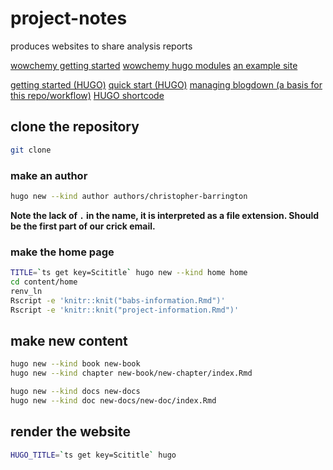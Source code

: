 # project-notes

produces websites to share analysis reports

[wowchemy getting started](https://wowchemy.com/docs/getting-started)
[wowchemy hugo modules](https://github.com/wowchemy/wowchemy-hugo-modules)
[an example site](https://github.com/rodrigoalcarazdelaosa/fisiquimicamente)

[getting started (HUGO)](https://gohugo.io/categories/getting-started)
[quick start (HUGO)](https://gohugo.io/getting-started/quick-start)
[managing blogdown (a basis for this repo/workflow)](https://drmowinckels.io/blog/2020-05-25-changing-you-blogdown-workflow)
[HUGO shortcode](https://gohugo.io/content-management/shortcodes/)

## clone the repository

```bash
git clone
```

### make an author

```bash
hugo new --kind author authors/christopher-barrington
```

__Note the lack of `.` in the name, it is interpreted as a file extension. Should be the first part of our crick email.__

### make the home page

```bash
TITLE=`ts get key=Scititle` hugo new --kind home home
cd content/home
renv_ln
Rscript -e 'knitr::knit("babs-information.Rmd")'
Rscript -e 'knitr::knit("project-information.Rmd")'
```

## make new content

```bash
hugo new --kind book new-book
hugo new --kind chapter new-book/new-chapter/index.Rmd

hugo new --kind docs new-docs
hugo new --kind doc new-docs/new-doc/index.Rmd
```

## render the website

```bash
HUGO_TITLE=`ts get key=Scititle` hugo
```

